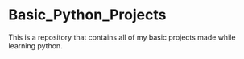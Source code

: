 # Basic_Python_Projects
This is a repository that contains all of my basic projects made while learning python.
